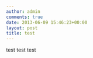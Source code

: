 ```yaml
---
author: admin
comments: true
date: 2013-06-09 15:46:23+00:00
layout: post
title: test 
---
```


test test
test
